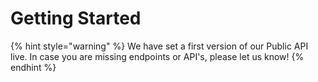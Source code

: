# Getting Started

{% hint style="warning" %}
We have set a first version of our Public API live. In case you are missing endpoints or API's, please let us know!
{% endhint %}

